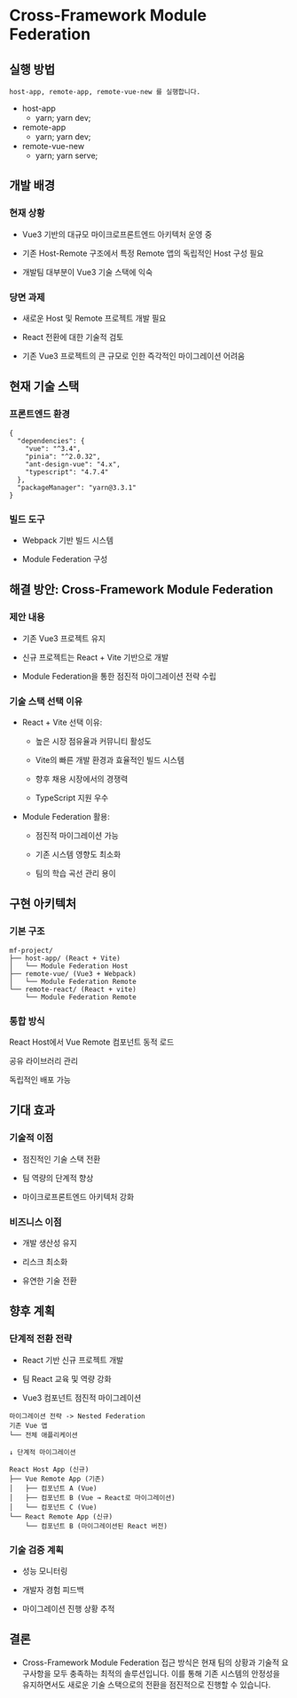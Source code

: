 # Cross-Framework Module Federation

## 실행 방법
`host-app, remote-app, remote-vue-new 를 실행합니다.`
- host-app
  - yarn; yarn dev;
- remote-app
  - yarn; yarn dev;
- remote-vue-new
  - yarn; yarn serve;
  
## 개발 배경
### 현재 상황
- Vue3 기반의 대규모 마이크로프론트엔드 아키텍처 운영 중
  
- 기존 Host-Remote 구조에서 특정 Remote 앱의 독립적인 Host 구성 필요
  
- 개발팀 대부분이 Vue3 기술 스택에 익숙

### 당면 과제

- 새로운 Host 및 Remote 프로젝트 개발 필요

- React 전환에 대한 기술적 검토

- 기존 Vue3 프로젝트의 큰 규모로 인한 즉각적인 마이그레이션 어려움

## 현재 기술 스택

### 프론트엔드 환경

```
{
  "dependencies": {
    "vue": "^3.4",
    "pinia": "^2.0.32",
    "ant-design-vue": "4.x",
    "typescript": "4.7.4"
  },
  "packageManager": "yarn@3.3.1"
}
```

### 빌드 도구

- Webpack 기반 빌드 시스템

- Module Federation 구성

## 해결 방안: Cross-Framework Module Federation

### 제안 내용

- 기존 Vue3 프로젝트 유지

- 신규 프로젝트는 React + Vite 기반으로 개발

- Module Federation을 통한 점진적 마이그레이션 전략 수립

### 기술 스택 선택 이유

- React + Vite 선택 이유:

  - 높은 시장 점유율과 커뮤니티 활성도

  - Vite의 빠른 개발 환경과 효율적인 빌드 시스템

  - 향후 채용 시장에서의 경쟁력

  - TypeScript 지원 우수

- Module Federation 활용:

  - 점진적 마이그레이션 가능

  - 기존 시스템 영향도 최소화

  - 팀의 학습 곡선 관리 용이

## 구현 아키텍처

### 기본 구조

```
mf-project/
├── host-app/ (React + Vite)
│   └── Module Federation Host
├── remote-vue/ (Vue3 + Webpack)
│   └── Module Federation Remote
└── remote-react/ (React + vite)
    └── Module Federation Remote
```

### 통합 방식

React Host에서 Vue Remote 컴포넌트 동적 로드

공유 라이브러리 관리

독립적인 배포 가능

## 기대 효과

### 기술적 이점

- 점진적인 기술 스택 전환

- 팀 역량의 단계적 향상

- 마이크로프론트엔드 아키텍처 강화

### 비즈니스 이점

- 개발 생산성 유지

- 리스크 최소화

- 유연한 기술 전환

## 향후 계획

### 단계적 전환 전략

- React 기반 신규 프로젝트 개발

- 팀 React 교육 및 역량 강화

- Vue3 컴포넌트 점진적 마이그레이션

```
마이그레이션 전략 -> Nested Federation
기존 Vue 앱
└── 전체 애플리케이션

↓ 단계적 마이그레이션

React Host App (신규)
├── Vue Remote App (기존)
│   ├── 컴포넌트 A (Vue)
│   ├── 컴포넌트 B (Vue → React로 마이그레이션)
│   └── 컴포넌트 C (Vue)
└── React Remote App (신규)
    └── 컴포넌트 B (마이그레이션된 React 버전)
```

### 기술 검증 계획

- 성능 모니터링

- 개발자 경험 피드백

- 마이그레이션 진행 상황 추적

## 결론

- Cross-Framework Module Federation 접근 방식은 현재 팀의 상황과 기술적 요구사항을 모두 충족하는 최적의 솔루션입니다. 이를 통해 기존 시스템의 안정성을 유지하면서도 새로운 기술 스택으로의 전환을 점진적으로 진행할 수 있습니다.

